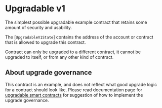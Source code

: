 # Upgradable v1

The simplest possible upgradable example contract that retains some amount of
security and usability.

The [`UpgradableV1State`] contains the address of the account or contract that is
allowed to upgrade this contract.

Contract can only be upgraded to a different contract, it cannot be upgraded to
itself, or from any other kind of contract.

## About upgrade governance

This contract is an example, and does not reflect what good upgrade logic for a
contract should look like. Please read documentation page for [upgradable smart
contracts](https://partisiablockchain.gitlab.io/documentation/smart-contracts/upgradable-smart-contracts.html)
for suggestion of how to implement the upgrade governance.
